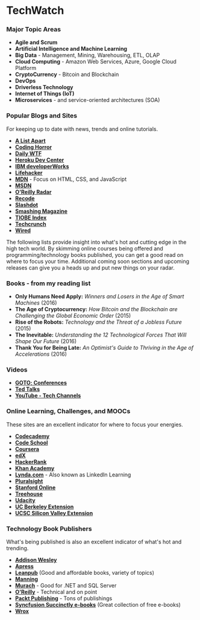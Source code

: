 # TechWatch

### Major Topic Areas

- **Agile and Scrum**
- **Artificial Intelligence and Machine Learning**
- **Big Data** - Management, Mining, Warehousing, ETL, OLAP
- **Cloud Computing** - Amazon Web Services, Azure, Google Cloud Platform
- **CryptoCurrency** - Bitcoin and Blockchain
- **DevOps**
- **Driverless Technology**
- **Internet of Things (IoT)**
- **Microservices** - and  service-oriented architectures (SOA)

### Popular Blogs and Sites

For keeping up to date with news, trends and online tutorials.

- **<a href="http://alistapart.com/" target="_blank">A List Apart</a>**
- **<a href="https://blog.codinghorror.com/" target="_blank">Coding Horror</a>**
- **<a href="http://thedailywtf.com/" target="_blank">Daily WTF</a>**
- **<a href="https://devcenter.heroku.com/" target="_blank">Heroku Dev Center</a>**
- **<a href="https://www.ibm.com/developerworks/" target="_blank">IBM developerWorks</a>**
- **<a href="http://lifehacker.com/" target="_blank">Lifehacker</a>**
- **<a href="https://developer.mozilla.org/en-US/" target="_blank">MDN</a>** - Focus on HTML, CSS, and JavaScript
- **<a href="https://msdn.microsoft.com/web-app-development-msdn" target="_blank">MSDN</a>**
- **<a href="https://www.oreilly.com/ideas" target="_blank">O'Reilly Radar</a>**
- **<a href="http://www.recode.net/" target="_blank">Recode</a>**
- **<a href="https://slashdot.org/" target="_blank">Slashdot</a>**
- **<a href="https://www.smashingmagazine.com/" target="_blank">Smashing Magazine</a>**
- **<a href="http://www.tiobe.com/tiobe-index/" target="_blank">TIOBE Index</a>**
- **<a href="https://techcrunch.com/" target="_blank">Techcrunch</a>**
- **<a href="http://www.wired.com/" target="_blank">Wired</a>**

The following lists provide insight into what's hot and cutting edge in the high tech world. By skimming online courses being offered and programming/technology books published, you can get a good read on where to focus your time. Additional coming soon sections and upcoming releases can give you a heads up and put new things on your radar.

### Books - from my reading list

- **Only Humans Need Apply:** *Winners and Losers in the Age of Smart Machines* (2016)
- **The Age of Cryptocurrency:** *How Bitcoin and the Blockchain are Challenging the Global Economic Order* (2015)
- **Rise of the Robots:** *Technology and the Threat of a Jobless Future* (2015)
- **The Inevitable:** *Understanding the 12 Technological Forces That Will Shape Our Future* (2016)
- **Thank You for Being Late:** *An Optimist's Guide to Thriving in the Age of Accelerations* (2016)

### Videos

- **<a href="https://gotocon.com/" target="_blank">GOTO; Conferences</a>**
- **<a href="https://www.ted.com/" target="_blank">Ted Talks</a>**
- **<a href="https://www.youtube.com/channels/tech" target="_blank">YouTube - Tech Channels</a>**

### Online Learning, Challenges, and MOOCs

These sites are an excellent indicator for where to focus your energies.

- **<a href="https://www.codecademy.com/" target="_blank">Codecademy</a>**
- **<a href="https://www.codeschool.com/" target="_blank">Code School</a>**
- **<a href="https://www.coursera.org/" target="_blank">Coursera</a>**
- **<a href="https://www.edx.org/" target="_blank">edX</a>**
- **<a href="https://www.hackerrank.com/" target="_blank">HackerRank</a>**
- **<a href="https://www.khanacademy.org/" target="_blank">Khan Academy</a>**
- **<a href="https://www.lynda.com/" target="_blank">Lynda.com</a>** - Also known as LinkedIn Learning
- **<a href="https://www.pluralsight.com/" target="_blank">Pluralsight</a>**
- **<a href="http://online.stanford.edu/" target="_blank">Stanford Online</a>**
- **<a href="https://teamtreehouse.com/" target="_blank">Treehouse</a>**
- **<a href="https://www.udacity.com/" target="_blank">Udacity</a>**
- **<a href="http://extension.berkeley.edu/publicViewHome.do?method=load" target="_blank">UC Berkeley Extension</a>**
- **<a href="http://www.ucsc-extension.edu/content/engineering-and-technology-2" target="_blank">UCSC Silicon Valley Extension</a>**

### Technology Book Publishers

What's being published is also an excellent indicator of what's hot and trending.

- **<a href="http://www.informit.com/" target="_blank">Addison Wesley</a>**
- **<a href="https://www.apress.com/" target="_blank">Apress</a>**
- **<a href="https://leanpub.com/" target="_blank">Leanpub</a>** (Good and affordable books, variety of topics)
- **<a href="https://www.manning.com/" target="_blank">Manning</a>**
- **<a href="https://www.murach.com/" target="_blank">Murach</a>** - Good for .NET and SQL Server
- **<a href="http://www.oreilly.com/" target="_blank">O'Reilly</a>** - Technical and on point
- **<a href="https://www.packtpub.com/" target="_blank">Packt Publishing</a>** - Tons of publishings
- **<a href="https://www.syncfusion.com/resources/techportal/ebooks" target="_blank">Syncfusion Succinctly e-books</a>** (Great collection of free e-books)
- **<a href="http://www.wrox.com/WileyCDA/" target="_blank">Wrox</a>**